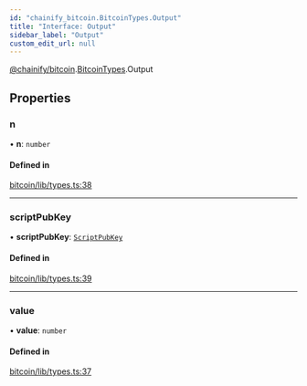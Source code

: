 ```yaml
---
id: "chainify_bitcoin.BitcoinTypes.Output"
title: "Interface: Output"
sidebar_label: "Output"
custom_edit_url: null
---
```


[@chainify/bitcoin](../modules/chainify_bitcoin.md).[BitcoinTypes](../namespaces/chainify_bitcoin.BitcoinTypes.md).Output

## Properties

### n

• **n**: `number`

#### Defined in

[bitcoin/lib/types.ts:38](https://github.com/liquality/chainify/blob/540cfa69/packages/bitcoin/lib/types.ts#L38)

___

### scriptPubKey

• **scriptPubKey**: [`ScriptPubKey`](chainify_bitcoin.BitcoinTypes.ScriptPubKey.md)

#### Defined in

[bitcoin/lib/types.ts:39](https://github.com/liquality/chainify/blob/540cfa69/packages/bitcoin/lib/types.ts#L39)

___

### value

• **value**: `number`

#### Defined in

[bitcoin/lib/types.ts:37](https://github.com/liquality/chainify/blob/540cfa69/packages/bitcoin/lib/types.ts#L37)
